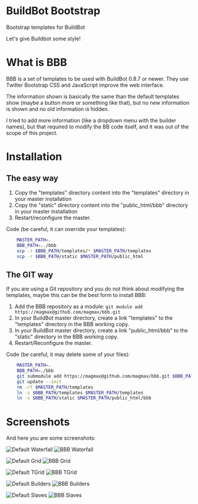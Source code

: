 # BuildBot Bootstrap

Bootstrap templates for BuildBot

Let's give Buildbot some style!

# What is BBB

BBB is a set of templates to be used with BuildBot 0.8.7 or newer. They use Twitter Bootstrap CSS and JavaScript improve the web interface.

The information shown is basically the same than the default templates show (maybe a button more or something like that), but no new information is shown and no old information is hidden.

I tried to add more information (like a dropdown menu with the builder names), but that required to modify the BB code itself, and it was out of the scope of this project.

# Installation

## The easy way

1. Copy the "templates" directory content into the "templates" directory in your master installation
1. Copy the "static" directory content into the "public_html/bbb" directory in your master installation
1. Restart/reconfigure the master.

Code (be careful, it can override your templates):

```bash
    MASTER_PATH=.
    BBB_PATH=../bbb
    scp -r $BBB_PATH/templates/* $MASTER_PATH/templates
    scp -r $BBB_PATH/static $MASTER_PATH/public_html
```

## The GIT way

If you are using a Git repository and you do not think about modifying the templates, maybe this can be the best form to install BBB:

1. Add the BBB repository as a module: `git module add https://magmax@github.com/magmax/bbb.git`
1. In your BuildBot master directory, create a link "templates" to the "templates" directory in the BBB working copy.
1. In your BuildBot master directory, create a link "public_html/bbb" to the "static" directory in the BBB working copy.
1. Restart/Reconfigure the master.

Code (be careful, it may delete some of your files):

```bash
    MASTER_PATH=.
    BBB_PATH=./bbb
    git submodule add https://magmax@github.com/magmax/bbb.git $BBB_PATH
    git update --init
    rm -rf $MASTER_PATH/templates
    ln -s $BBB_PATH/templates $MASTER_PATH/templates
    ln -s $BBB_PATH/static $MASTER_PATH/public_html/bbb
```

# Screenshots

And here you are some screenshots:

![Default Waterfall][Default Waterfall mini] ![BBB Waterfall][BBB Waterfall mini]

![Default Grid][Default Grid mini] ![BBB Grid][BBB Grid mini]

![Default TGrid][Default TGrid mini] ![BBB TGrid][BBB Tgrid mini]

![Default Builders][Default Builders mini] ![BBB Builders][BBB Builders mini]

![Default Slaves][Default Slaves mini] ![BBB Slaves][BBB Slaves mini]


[Default Waterfall mini]: http://magmax.org/images/bbb/default_waterfall_mini.png
[Default Grid mini]:      http://magmax.org/images/bbb/default_grid_mini.png
[Default TGrid mini]:     http://magmax.org/images/bbb/default_tgrid_mini.png
[Default Builders mini]:  http://magmax.org/images/bbb/default_builders_mini.png
[Default Slaves mini]:    http://magmax.org/images/bbb/default_slaves_mini.png
[Default Waterfall]:      http://magmax.org/images/bbb/default_waterfall.png
[Default Grid]:           http://magmax.org/images/bbb/default_grid.png
[Default TGrid]:          http://magmax.org/images/bbb/default_tgrid.png
[Default Builders]:       http://magmax.org/images/bbb/default_builders.png
[Default Slaves]:         http://magmax.org/images/bbb/default_slaves.png
[BBB Waterfall mini]:     http://magmax.org/images/bbb/default_waterfall_mini.png
[BBB Grid mini]:          http://magmax.org/images/bbb/default_grid_mini.png
[BBB TGrid mini]:         http://magmax.org/images/bbb/default_tgrid_mini.png
[BBB Builders mini]:      http://magmax.org/images/bbb/default_builders_mini.png
[BBB Slaves mini]:        http://magmax.org/images/bbb/default_slaves_mini.png
[BBB Waterfall]:          http://magmax.org/images/bbb/default_waterfall.png
[BBB Grid]:               http://magmax.org/images/bbb/default_grid.png
[BBB TGrid]:              http://magmax.org/images/bbb/default_tgrid.png
[BBB Builders]:           http://magmax.org/images/bbb/default_builders.png
[BBB Slaves]:             http://magmax.org/images/bbb/default_slaves.png

